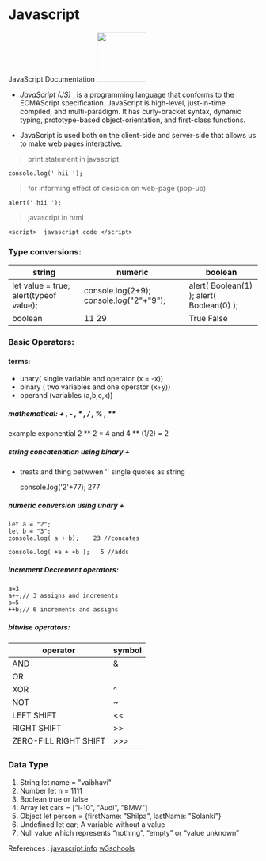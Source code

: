 # Javascript
JavaScript Documentation <img src="https://upload.wikimedia.org/wikipedia/commons/6/6a/JavaScript-logo.png" width="100" height="100"> 



* *JavaScript (JS)* , is a programming language that conforms to the ECMAScript specification. JavaScript is high-level, just-in-time compiled, and multi-paradigm. It has curly-bracket syntax, dynamic typing, prototype-based object-orientation, and first-class functions.

* JavaScript is used both on the client-side and server-side that allows us to make web pages interactive.

> print statement in javascript

    console.log(' hii ');

> for informing effect of desicion on web-page (pop-up)
    
    alert(' hii ');
> javascript in html 
    
    <script>  javascript code </script>

### Type conversions:
string | numeric | boolean
-------|---------|--------
let value = true; alert(typeof value); | console.log(2+9); console.log("2"+"9"); | alert( Boolean(1) ); alert( Boolean(0) );
boolean | 11   29 | True   False

### Basic Operators:

#### terms: 
* unary( single variable and operator (x = -x))
* binary ( two variables and one operator (x+y))
* operand (variables (a,b,c,x))

##### mathematical: + , - , * , / , % , **
example exponential 2 ** 2 = 4 and 4 ** (1/2) = 2

##### string concatenation using binary + 
+ treats and thing betwwen '' single quotes as string 
    
    console.log('2'+77); 
    277
    
##### numeric conversion using unary +


    let a = "2";
    let b = "3";
    console.log( a + b);    23 //concates
   
    console.log( +a + +b );   5 //adds
##### Increment Decrement operators:
    a=3
    a++;// 3 assigns and increments
    b=5
    ++b;// 6 increments and assigns

##### bitwise operators: 
operator | symbol
---------|-------
AND |  & 
OR | | 
XOR | ^ 
NOT | ~ 
LEFT SHIFT | << 
RIGHT SHIFT | >> 
ZERO-FILL RIGHT SHIFT | >>> 

### Data Type
1. String
let name = "vaibhavi" 
2. Number
let n = 1111 
3. Boolean
true or false
4. Array
let cars = ["i-10", "Audi", "BMW"] 
5. Object
let person = {firstName: "Shilpa", lastName: "Solanki"} 
6. Undefined
let car;   A variable without a value
7. Null
value which represents “nothing”, “empty” or “value unknown”

References : 
[javascript.info](https://javascript.info/)
[w3schools](https://www.w3schools.com/)
